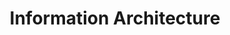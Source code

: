 ---
# This topic lives at
# https://digital.gov/topics/information-architecture

slug: "information-architecture"

# Topic Title
title: "Information Architecture"

# description — keep it short and clear
summary: ""


# Weight
weight: 1

# For more information on managing topics,
# see https://github.com/GSA/digitalgov.gov/wiki
---